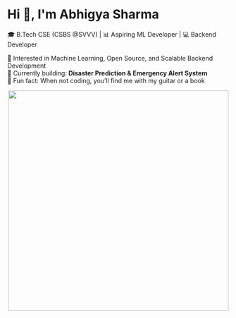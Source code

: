 # Hi 👋, I'm Abhigya Sharma  

🎓 B.Tech CSE (CSBS @SVVV) | 📊 Aspiring ML Developer | 💻 Backend Developer  

👀 Interested in Machine Learning, Open Source, and Scalable Backend Development  
🌱 Currently building: **Disaster Prediction & Emergency Alert System**  
🎸 Fun fact: When not coding, you’ll find me with my guitar or a book


<p align="center">
  <img src="" width="500"/>
</p>
